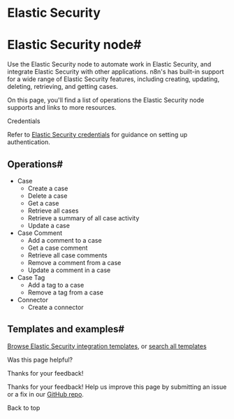 # Elastic Security

[ ](https://github.com/n8n-io/n8n-docs/edit/main/docs/integrations/builtin/app-nodes/n8n-nodes-base.elasticsecurity.md "Edit this page")

# Elastic Security node#

Use the Elastic Security node to automate work in Elastic Security, and integrate Elastic Security with other applications. n8n's has built-in support for a wide range of Elastic Security features, including creating, updating, deleting, retrieving, and getting cases.

On this page, you'll find a list of operations the Elastic Security node supports and links to more resources.

Credentials

Refer to [Elastic Security credentials](../../credentials/elasticsecurity/) for guidance on setting up authentication. 

## Operations#

  * Case
    * Create a case
    * Delete a case
    * Get a case
    * Retrieve all cases
    * Retrieve a summary of all case activity
    * Update a case
  * Case Comment
    * Add a comment to a case
    * Get a case comment
    * Retrieve all case comments
    * Remove a comment from a case
    * Update a comment in a case
  * Case Tag
    * Add a tag to a case
    * Remove a tag from a case
  * Connector
    * Create a connector



## Templates and examples#

[Browse Elastic Security integration templates](https://n8n.io/integrations/elastic-security/), or [search all templates](https://n8n.io/workflows/)

Was this page helpful? 

Thanks for your feedback! 

Thanks for your feedback! Help us improve this page by submitting an issue or a fix in our [GitHub repo](https://github.com/n8n-io/n8n-docs). 

Back to top 

